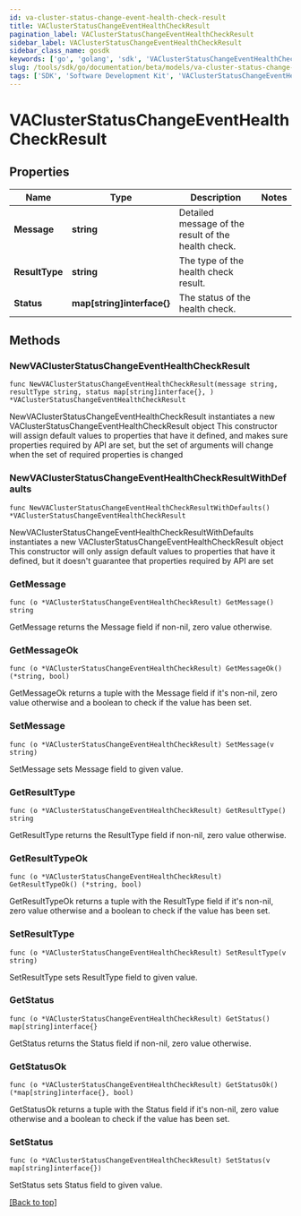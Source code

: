 ```yaml
---
id: va-cluster-status-change-event-health-check-result
title: VAClusterStatusChangeEventHealthCheckResult
pagination_label: VAClusterStatusChangeEventHealthCheckResult
sidebar_label: VAClusterStatusChangeEventHealthCheckResult
sidebar_class_name: gosdk
keywords: ['go', 'golang', 'sdk', 'VAClusterStatusChangeEventHealthCheckResult'] 
slug: /tools/sdk/go/documentation/beta/models/va-cluster-status-change-event-health-check-result
tags: ['SDK', 'Software Development Kit', 'VAClusterStatusChangeEventHealthCheckResult']
---
```


# VAClusterStatusChangeEventHealthCheckResult

## Properties

Name | Type | Description | Notes
------------ | ------------- | ------------- | -------------
**Message** | **string** | Detailed message of the result of the health check. | 
**ResultType** | **string** | The type of the health check result. | 
**Status** | **map[string]interface{}** | The status of the health check. | 

## Methods

### NewVAClusterStatusChangeEventHealthCheckResult

`func NewVAClusterStatusChangeEventHealthCheckResult(message string, resultType string, status map[string]interface{}, ) *VAClusterStatusChangeEventHealthCheckResult`

NewVAClusterStatusChangeEventHealthCheckResult instantiates a new VAClusterStatusChangeEventHealthCheckResult object
This constructor will assign default values to properties that have it defined,
and makes sure properties required by API are set, but the set of arguments
will change when the set of required properties is changed

### NewVAClusterStatusChangeEventHealthCheckResultWithDefaults

`func NewVAClusterStatusChangeEventHealthCheckResultWithDefaults() *VAClusterStatusChangeEventHealthCheckResult`

NewVAClusterStatusChangeEventHealthCheckResultWithDefaults instantiates a new VAClusterStatusChangeEventHealthCheckResult object
This constructor will only assign default values to properties that have it defined,
but it doesn't guarantee that properties required by API are set

### GetMessage

`func (o *VAClusterStatusChangeEventHealthCheckResult) GetMessage() string`

GetMessage returns the Message field if non-nil, zero value otherwise.

### GetMessageOk

`func (o *VAClusterStatusChangeEventHealthCheckResult) GetMessageOk() (*string, bool)`

GetMessageOk returns a tuple with the Message field if it's non-nil, zero value otherwise
and a boolean to check if the value has been set.

### SetMessage

`func (o *VAClusterStatusChangeEventHealthCheckResult) SetMessage(v string)`

SetMessage sets Message field to given value.


### GetResultType

`func (o *VAClusterStatusChangeEventHealthCheckResult) GetResultType() string`

GetResultType returns the ResultType field if non-nil, zero value otherwise.

### GetResultTypeOk

`func (o *VAClusterStatusChangeEventHealthCheckResult) GetResultTypeOk() (*string, bool)`

GetResultTypeOk returns a tuple with the ResultType field if it's non-nil, zero value otherwise
and a boolean to check if the value has been set.

### SetResultType

`func (o *VAClusterStatusChangeEventHealthCheckResult) SetResultType(v string)`

SetResultType sets ResultType field to given value.


### GetStatus

`func (o *VAClusterStatusChangeEventHealthCheckResult) GetStatus() map[string]interface{}`

GetStatus returns the Status field if non-nil, zero value otherwise.

### GetStatusOk

`func (o *VAClusterStatusChangeEventHealthCheckResult) GetStatusOk() (*map[string]interface{}, bool)`

GetStatusOk returns a tuple with the Status field if it's non-nil, zero value otherwise
and a boolean to check if the value has been set.

### SetStatus

`func (o *VAClusterStatusChangeEventHealthCheckResult) SetStatus(v map[string]interface{})`

SetStatus sets Status field to given value.



[[Back to top]](#) 


